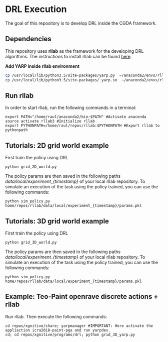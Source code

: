 # DRL Execution

The goal of this repository is to develop DRL inside the CGDA framework.

## Dependencies

This repository uses **rllab** as the framework for the developing DRL algorithms. The instructions to install rllab can be found [here](http://rllab.readthedocs.io/en/latest/user/installation.html).

**Add YARP inside rllab environment**
```bash
cp /usr/local/lib/python3.5/site-packages/yarp.py  ~/anaconda2/envs/rllab3/lib/python3.5/site-packages/
cp /usr/local/lib/python3.5/site-packages/_yarp.so  ~/anaconda2/envs/rllab3/lib/python3.5/site-packages/
```

## Run rllab

In order to start rllab, run the following commands in a terminal:

```
export PATH="/home/raul/anaconda2/bin:$PATH" #Activate anaconda
source activate rllab3 #Initialize rllab
export PYTHONPATH=/home/raul/repos/rllab:$PYTHONPATH #Export rllab to pythonpath

```


## Tutorials: 2D grid world example

First train the policy using DRL

```
python grid_2D_world.py
```

The policy params are then saved in the following paths *data/local/experiment_{timestamp}* of your local rllab repository. To simulate an execution of the task using the policy trained, you can use the following commands:

```
python sim_policy.py home/repos/rllab/data/local/experiment_{timestamp}/params.pkl
```

## Tutorials: 3D grid world example

First train the policy using DRL

```
python grid_3D_world.py
```

The policy params are then saved in the following paths *data/local/experiment_{timestamp}* of your local rllab repository. To simulate an execution of the task using the policy trained, you can use the following commands:

```
python sim_policy.py home/repos/rllab/data/local/experiment_{timestamp}/params.pkl
```

## Example: Teo-Paint openrave discrete actions + rllab 
Run rllab. Then execute the following commands:

```
cd repos/xgnitive/share; yarpmanager #IMPORTANT: Here activate the appliaction icra2018-paint-pga and run yarpdev.
cd; cd repos/xgnitive/programs/drl; python grid_3D_yarp.py
```
